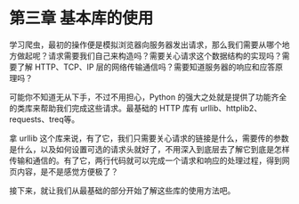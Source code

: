 # 第三章 基本库的使用

学习爬虫，最初的操作便是模拟浏览器向服务器发出请求，那么我们需要从哪个地方做起呢？请求需要我们自己来构造吗？需要关心请求这个数据结构的实现吗？需要了解 HTTP、TCP、IP 层的网络传输通信吗？需要知道服务器的响应和应答原理吗？

可能你不知道无从下手，不过不用担心，Python 的强大之处就是提供了功能齐全的类库来帮助我们完成这些请求。最基础的 HTTP 库有 urllib、httplib2、requests、treq等。

拿 urllib 这个库来说，有了它，我们只需要关心请求的链接是什么，需要传的参数是什么，以及如何设置可选的请求头就好了，不用深入到底层去了解它到底是怎样传输和通信的。有了它，两行代码就可以完成一个请求和响应的处理过程，得到网页内容，是不是感觉方便极了？

接下来，就让我们从最基础的部分开始了解这些库的使用方法吧。
